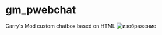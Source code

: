 # gm_pwebchat
Garry's Mod custom chatbox based on HTML
![изображение](https://github.com/pavetr1337/gm_pwebchat/assets/61318253/0ed14ce2-a252-473f-b1cb-656a4bb2b0bc)

